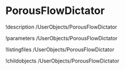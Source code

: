 <!-- MOOSE Documentation Stub: Remove this when content is added. -->

# PorousFlowDictator
!description /UserObjects/PorousFlowDictator

!parameters /UserObjects/PorousFlowDictator

!listingfiles /UserObjects/PorousFlowDictator

!childobjects /UserObjects/PorousFlowDictator
